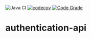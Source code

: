 ![Java CI](https://github.com/Olaleyeone/authentication-api/workflows/Java%20CI/badge.svg)
[![codecov](https://codecov.io/gh/Olaleyeone/authentication-api/branch/master/graph/badge.svg)](https://codecov.io/gh/Olaleyeone/authentication-api)
[![Code Grade](https://www.code-inspector.com/project/7333/status/svg)](https://frontend.code-inspector.com/public/project/7333/authentication-api/dashboard)

# authentication-api
